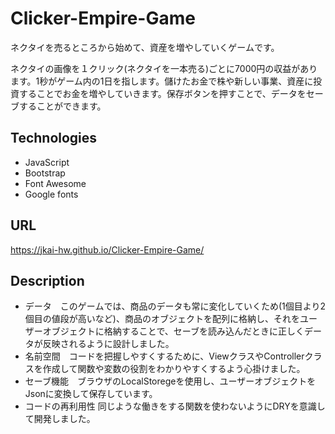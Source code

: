 # Clicker-Empire-Game
ネクタイを売るところから始めて、資産を増やしていくゲームです。

ネクタイの画像を１クリック(ネクタイを一本売る)ごとに7000円の収益があります。1秒がゲーム内の1日を指します。儲けたお金で株や新しい事業、資産に投資することでお金を増やしていきます。保存ボタンを押すことで、データをセーブすることができます。

## Technologies
- JavaScript
- Bootstrap
- Font Awesome
- Google fonts

## URL
https://jkai-hw.github.io/Clicker-Empire-Game/

## Description
- データ　このゲームでは、商品のデータも常に変化していくため(1個目より2個目の値段が高いなど)、商品のオブジェクトを配列に格納し、それをユーザーオブジェクトに格納することで、セーブを読み込んだときに正しくデータが反映されるように設計しました。
- 名前空間　コードを把握しやすくするために、ViewクラスやControllerクラスを作成して関数や変数の役割をわかりやすくするよう心掛けました。
- セーブ機能　ブラウザのLocalStoregeを使用し、ユーザーオブジェクトをJsonに変換して保存しています。
- コードの再利用性 同じような働きをする関数を使わないようにDRYを意識して開発しました。
